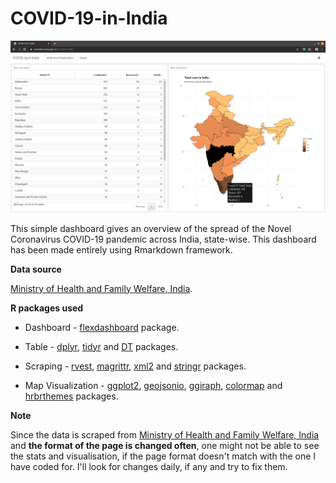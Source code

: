 # COVID-19-in-India

![Screenshot](/Screenshots/COVID19.png)

This simple dashboard gives an overview of the spread of the Novel Coronavirus COVID-19 pandemic across India, state-wise. 
This dashboard has been made entirely using Rmarkdown framework.

**Data source**

[Ministry of Health and Family Welfare, India](https://www.mohfw.gov.in/).

**R packages used**

* Dashboard - [flexdashboard](https://rmarkdown.rstudio.com/flexdashboard/) package.

* Table - [dplyr](https://dplyr.tidyverse.org/), [tidyr](https://tidyr.tidyverse.org/) and [DT](https://rstudio.github.io/DT/) packages.

* Scraping - [rvest](http://rvest.tidyverse.org/), [magrittr](https://cran.r-project.org/web/packages/magrittr/vignettes/magrittr.html), [xml2](https://xml2.r-lib.org/) and [stringr](https://stringr.tidyverse.org/) packages.

* Map Visualization - [ggplot2](https://ggplot2.tidyverse.org/), [geojsonio](https://ropensci.org/tutorials/geojsonio_tutorial/), [ggiraph](https://davidgohel.github.io/ggiraph/), [colormap](https://bhaskarvk.github.io/colormap/) and [hrbrthemes](https://hrbrmstr.github.io/hrbrthemes/) packages. 

**Note**

Since the data is scraped from [Ministry of Health and Family Welfare, India](https://www.mohfw.gov.in/) and **the format of the page is changed often**, one might not be able to see the stats and visualisation, if the page format doesn't match with the one I have coded for. I'll look for changes daily, if any and try to fix them. 
